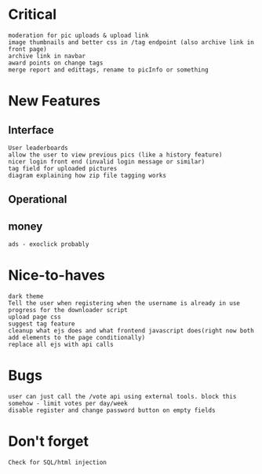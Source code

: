 # Critical
    moderation for pic uploads & upload link
    image thumbnails and better css in /tag endpoint (also archive link in front page)
    archive link in navbar
    award points on change tags
    merge report and edittags, rename to picInfo or something

# New Features

## Interface
    User leaderboards
    allow the user to view previous pics (like a history feature)
    nicer login front end (invalid login message or similar)
    tag field for uploaded pictures
    diagram explaining how zip file tagging works
    
## Operational

## money
    ads - exoclick probably

# Nice-to-haves
    dark theme
    Tell the user when registering when the username is already in use
    progress for the downloader script
    upload page css
    suggest tag feature
    cleanup what ejs does and what frontend javascript does(right now both add elements to the page conditionally)
    replace all ejs with api calls

# Bugs
    user can just call the /vote api using external tools. block this somehow - limit votes per day/week
    disable register and change password button on empty fields

# Don't forget
    Check for SQL/html injection